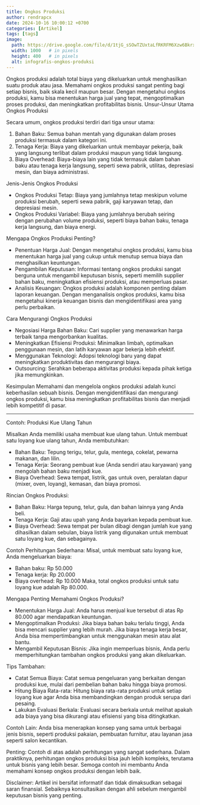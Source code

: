```yaml
---
title: Ongkos Produksi
author: rendrapcx
date: 2024-10-16 10:00:12 +0700
categories: [Artikel]
tags: [tags]
image:
  path: https://drive.google.com/file/d/1tjG_sSOwTZUxtaLfRKRFM6Xzw6Bkrxgo/view?usp=drive_link
  width: 1000   # in pixels
  height: 400   # in pixels
  alt: infografis-ongkos-produksi
---
```



Ongkos produksi adalah total biaya yang dikeluarkan untuk menghasilkan suatu produk atau jasa. Memahami ongkos produksi sangat penting bagi setiap bisnis, baik skala kecil maupun besar. Dengan mengetahui ongkos produksi, kamu bisa menentukan harga jual yang tepat, mengoptimalkan proses produksi, dan meningkatkan profitabilitas bisnis.
Unsur-Unsur Utama Ongkos Produksi

Secara umum, ongkos produksi terdiri dari tiga unsur utama:
 1. Bahan Baku: Semua bahan mentah yang digunakan dalam proses produksi termasuk dalam kategori ini.
 2. Tenaga Kerja: Biaya yang dikeluarkan untuk membayar pekerja, baik yang langsung terlibat dalam produksi maupun yang tidak langsung.
 3. Biaya Overhead: Biaya-biaya lain yang tidak termasuk dalam bahan baku atau tenaga kerja langsung, seperti sewa pabrik, utilitas, depresiasi mesin, dan biaya administrasi.

Jenis-Jenis Ongkos Produksi
 * Ongkos Produksi Tetap: Biaya yang jumlahnya tetap meskipun volume produksi berubah, seperti sewa pabrik, gaji karyawan tetap, dan depresiasi mesin.
 * Ongkos Produksi Variabel: Biaya yang jumlahnya berubah seiring dengan perubahan volume produksi, seperti biaya bahan baku, tenaga kerja langsung, dan biaya energi.

Mengapa Ongkos Produksi Penting?
 * Penentuan Harga Jual: Dengan mengetahui ongkos produksi, kamu bisa menentukan harga jual yang cukup untuk menutup semua biaya dan menghasilkan keuntungan.
 * Pengambilan Keputusan: Informasi tentang ongkos produksi sangat berguna untuk mengambil keputusan bisnis, seperti memilih supplier bahan baku, meningkatkan efisiensi produksi, atau memperluas pasar.
 * Analisis Keuangan: Ongkos produksi adalah komponen penting dalam laporan keuangan. Dengan menganalisis ongkos produksi, kamu bisa mengetahui kinerja keuangan bisnis dan mengidentifikasi area yang perlu perbaikan.

Cara Mengurangi Ongkos Produksi
 * Negosiasi Harga Bahan Baku: Cari supplier yang menawarkan harga terbaik tanpa mengorbankan kualitas.
 * Meningkatkan Efisiensi Produksi: Minimalkan limbah, optimalkan penggunaan mesin, dan latih karyawan agar bekerja lebih efektif.
 * Menggunakan Teknologi: Adopsi teknologi baru yang dapat meningkatkan produktivitas dan mengurangi biaya.
 * Outsourcing: Serahkan beberapa aktivitas produksi kepada pihak ketiga jika memungkinkan.

Kesimpulan
Memahami dan mengelola ongkos produksi adalah kunci keberhasilan sebuah bisnis. Dengan mengidentifikasi dan mengurangi ongkos produksi, kamu bisa meningkatkan profitabilitas bisnis dan menjadi lebih kompetitif di pasar.

---

Contoh: Produksi Kue Ulang Tahun

Misalkan Anda memiliki usaha membuat kue ulang tahun. Untuk membuat satu loyang kue ulang tahun, Anda membutuhkan:
 * Bahan Baku: Tepung terigu, telur, gula, mentega, cokelat, pewarna makanan, dan lilin.
 * Tenaga Kerja: Seorang pembuat kue (Anda sendiri atau karyawan) yang mengolah bahan baku menjadi kue.
 * Biaya Overhead: Sewa tempat, listrik, gas untuk oven, peralatan dapur (mixer, oven, loyang), kemasan, dan biaya promosi.

Rincian Ongkos Produksi:
 * Bahan Baku: Harga tepung, telur, gula, dan bahan lainnya yang Anda beli.
 * Tenaga Kerja: Gaji atau upah yang Anda bayarkan kepada pembuat kue.
 * Biaya Overhead: Sewa tempat per bulan dibagi dengan jumlah kue yang dihasilkan dalam sebulan, biaya listrik yang digunakan untuk membuat satu loyang kue, dan sebagainya.

Contoh Perhitungan Sederhana:
Misal, untuk membuat satu loyang kue, Anda mengeluarkan biaya:
 * Bahan baku: Rp 50.000
 * Tenaga kerja: Rp 20.000
 * Biaya overhead: Rp 10.000
Maka, total ongkos produksi untuk satu loyang kue adalah Rp 80.000.

Mengapa Penting Memahami Ongkos Produksi?
 * Menentukan Harga Jual: Anda harus menjual kue tersebut di atas Rp 80.000 agar mendapatkan keuntungan.
 * Mengoptimalkan Produksi: Jika biaya bahan baku terlalu tinggi, Anda bisa mencari supplier yang lebih murah. Jika biaya tenaga kerja besar, Anda bisa mempertimbangkan untuk menggunakan mesin atau alat bantu.
 * Mengambil Keputusan Bisnis: Jika ingin memperluas bisnis, Anda perlu memperhitungkan tambahan ongkos produksi yang akan dikeluarkan.

Tips Tambahan:
 * Catat Semua Biaya: Catat semua pengeluaran yang berkaitan dengan produksi kue, mulai dari pembelian bahan baku hingga biaya promosi.
 * Hitung Biaya Rata-rata: Hitung biaya rata-rata produksi untuk setiap loyang kue agar Anda bisa membandingkan dengan produk serupa dari pesaing.
 * Lakukan Evaluasi Berkala: Evaluasi secara berkala untuk melihat apakah ada biaya yang bisa dikurangi atau efisiensi yang bisa ditingkatkan.

Contoh Lain:
Anda bisa menerapkan konsep yang sama untuk berbagai jenis bisnis, seperti produksi pakaian, pembuatan furnitur, atau layanan jasa seperti salon kecantikan.

Penting: Contoh di atas adalah perhitungan yang sangat sederhana. Dalam praktiknya, perhitungan ongkos produksi bisa jauh lebih kompleks, terutama untuk bisnis yang lebih besar.
Semoga contoh ini membantu Anda memahami konsep ongkos produksi dengan lebih baik.

Disclaimer: Artikel ini bersifat informatif dan tidak dimaksudkan sebagai saran finansial. Sebaiknya konsultasikan dengan ahli sebelum mengambil keputusan bisnis yang penting.